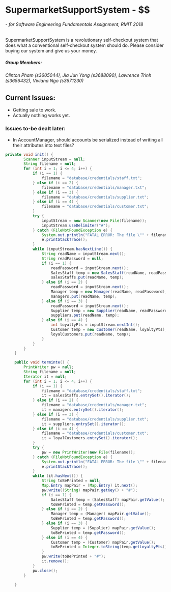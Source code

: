 # SupermarketSupportSystem - $$

###### - for Software Engineering Fundamentals Assignment, RMIT 2018

SupermarketSupportSystem is a revolutionary self-checkout system that does what a conventional self-checkout system should do. Please consider buying our system and give us your money.

##### Group Members:

###### Clinton Pham (s3605044), Jia Jun Yong (s3688090), Lawrence Trinh (s3656432), Viviana Ngo (s3671230)



## Current Issues:

- Getting sale to work.
- Actually nothing works yet.

### Issues to-be dealt later:

- In AccountManager, should accounts be serialized instead of writing all their attributes into text files?

```java
private void init() {
		Scanner inputStream = null;
		String filename = null;
		for (int i = 1; i <= 4; i++) {
			if (i == 1) {
				filename = "database/credentials/staff.txt";
			} else if (i == 2) {
				filename = "database/credentials/manager.txt";
			} else if (i == 3) {
				filename = "database/credentials/supplier.txt";
			} else if (i == 4) {
				filename = "database/credentials/customer.txt";
			}
			try {
				inputStream = new Scanner(new File(filename));
				inputStream.useDelimiter("#");
			} catch (FileNotFoundException e) {
				System.out.println("FATAL ERROR: The file \"" + filename + "\" isn't found!");
				e.printStackTrace();
			}
			while (inputStream.hasNextLine()) {
				String readName = inputStream.next();
				String readPassword = null;
				if (i == 1) {
					readPassword = inputStream.next();
					SalesStaff temp = new SalesStaff(readName, readPassword);
					salesStaffs.put(readName, temp);
				} else if (i == 2) {
					readPassword = inputStream.next();
					Manager temp = new Manager(readName, readPassword);
					managers.put(readName, temp);
				} else if (i == 3) {
					readPassword = inputStream.next();
					Supplier temp = new Supplier(readName, readPassword);
					suppliers.put(readName, temp);
				} else if (i == 4) {
					int loyaltyPts = inputStream.nextInt();
					Customer temp = new Customer(readName, loyaltyPts);
					loyalCustomers.put(readName, temp);
				}
			}
		}
	}

	public void terminte() {
		PrintWriter pw = null;
		String filename = null;
		Iterator it = null;
		for (int i = 1; i <= 4; i++) {
			if (i == 1) {
				filename = "database/credentials/staff.txt";
				it = salesStaffs.entrySet().iterator();
			} else if (i == 2) {
				filename = "database/credentials/manager.txt";
				it = managers.entrySet().iterator();
			} else if (i == 3) {
				filename = "database/credentials/supplier.txt";
				it = suppliers.entrySet().iterator();
			} else if (i == 4) {
				filename = "database/credentials/customer.txt";
				it = loyalCustomers.entrySet().iterator();
			}
			try {
				pw = new PrintWriter(new File(filename));
			} catch (FileNotFoundException e) {
				System.out.println("FATAL ERROR: The file \"" + filename + "\" isn't found!");
				e.printStackTrace();
			}
			while (it.hasNext()) {
				String toBePrinted = null;
				Map.Entry mapPair = (Map.Entry) it.next();
				pw.write((String) mapPair.getKey() + "#");
				if (i == 1) {
					SalesStaff temp = (SalesStaff) mapPair.getValue();
					toBePrinted = temp.getPassword();
				} else if (i == 2) {
					Manager temp = (Manager) mapPair.getValue();
					toBePrinted = temp.getPassword();
				} else if (i == 3) {
					Supplier temp = (Supplier) mapPair.getValue();
					toBePrinted = temp.getPassword();
				} else if (i == 4) {
					Customer temp = (Customer) mapPair.getValue();
					toBePrinted = Integer.toString(temp.getLoyaltyPts());
				}
				pw.write(toBePrinted + "#");
				it.remove();
			}
			pw.close();
		}

	}
```



